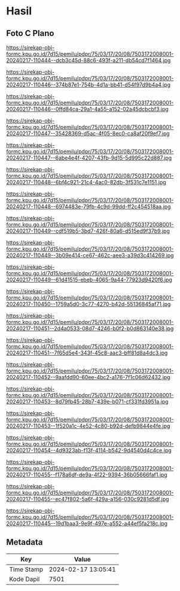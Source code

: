# Hasil

## Foto C Plano

https://sirekap-obj-formc.kpu.go.id/7d15/pemilu/pdpr/75/03/17/20/08/7503172008001-20240217-110444--dcb3c45d-88c6-493f-a211-db54cd7f1464.jpg

https://sirekap-obj-formc.kpu.go.id/7d15/pemilu/pdpr/75/03/17/20/08/7503172008001-20240217-110446--374b87e1-754b-4d1a-bb41-d54f97d9b4a4.jpg

https://sirekap-obj-formc.kpu.go.id/7d15/pemilu/pdpr/75/03/17/20/08/7503172008001-20240217-110446--0ffd84ca-29a1-4a55-a152-02a45dcbcbf3.jpg

https://sirekap-obj-formc.kpu.go.id/7d15/pemilu/pdpr/75/03/17/20/08/7503172008001-20240217-110447--35428369-d5ac-4f05-8ec0-ca8af20f9ef7.jpg

https://sirekap-obj-formc.kpu.go.id/7d15/pemilu/pdpr/75/03/17/20/08/7503172008001-20240217-110447--6abe4e4f-4207-43fb-9d15-5d995c22d887.jpg

https://sirekap-obj-formc.kpu.go.id/7d15/pemilu/pdpr/75/03/17/20/08/7503172008001-20240217-110448--6bf4c921-21c4-4ac0-82db-3f531c7e1151.jpg

https://sirekap-obj-formc.kpu.go.id/7d15/pemilu/pdpr/75/03/17/20/08/7503172008001-20240217-110448--6974483e-79fb-4c9d-99dd-ff2c454518aa.jpg

https://sirekap-obj-formc.kpu.go.id/7d15/pemilu/pdpr/75/03/17/20/08/7503172008001-20240217-110449--cdf519b5-3bd7-426f-80a6-d515ed9f37b9.jpg

https://sirekap-obj-formc.kpu.go.id/7d15/pemilu/pdpr/75/03/17/20/08/7503172008001-20240217-110449--3b09e414-ce67-462c-aee3-a39d3c414269.jpg

https://sirekap-obj-formc.kpu.go.id/7d15/pemilu/pdpr/75/03/17/20/08/7503172008001-20240217-110449--61d41515-ebeb-4065-9a44-77923d9420f6.jpg

https://sirekap-obj-formc.kpu.go.id/7d15/pemilu/pdpr/75/03/17/20/08/7503172008001-20240217-110450--1759a5d0-3c77-4270-b42d-55136845af71.jpg

https://sirekap-obj-formc.kpu.go.id/7d15/pemilu/pdpr/75/03/17/20/08/7503172008001-20240217-110451--2d4a0533-08d7-4246-b0f2-b0d863140e38.jpg

https://sirekap-obj-formc.kpu.go.id/7d15/pemilu/pdpr/75/03/17/20/08/7503172008001-20240217-110451--7f65d5e4-343f-45c8-aac3-bff81d8a4dc3.jpg

https://sirekap-obj-formc.kpu.go.id/7d15/pemilu/pdpr/75/03/17/20/08/7503172008001-20240217-110452--9aafdd90-60ee-4bc2-a176-7f1c06d62432.jpg

https://sirekap-obj-formc.kpu.go.id/7d15/pemilu/pdpr/75/03/17/20/08/7503172008001-20240217-110453--8d79fb45-28b7-439e-b071-cf331fd3951a.jpg

https://sirekap-obj-formc.kpu.go.id/7d15/pemilu/pdpr/75/03/17/20/08/7503172008001-20240217-110453--1f520a1c-4e52-4c80-b92d-defb9844e4fe.jpg

https://sirekap-obj-formc.kpu.go.id/7d15/pemilu/pdpr/75/03/17/20/08/7503172008001-20240217-110454--4d9323ab-f13f-4114-b542-9d4540d4c4ce.jpg

https://sirekap-obj-formc.kpu.go.id/7d15/pemilu/pdpr/75/03/17/20/08/7503172008001-20240217-110455--f178a6df-de9a-4f22-9394-36b05666faf1.jpg

https://sirekap-obj-formc.kpu.go.id/7d15/pemilu/pdpr/75/03/17/20/08/7503172008001-20240217-110455--ec47f802-5a6f-429a-a156-030c9281d5df.jpg

https://sirekap-obj-formc.kpu.go.id/7d15/pemilu/pdpr/75/03/17/20/08/7503172008001-20240217-110445--19d1baa3-9e9f-497e-a552-a44ef5fa218c.jpg


## Metadata

| Key        | Value               |
| ---------- | ------------------- |
| Time Stamp | 2024-02-17 13:05:41 |
| Kode Dapil | 7501                |



